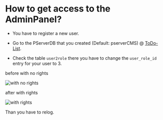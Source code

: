 # How to get access to the AdminPanel?

- You have to register a new user.

- Go to the PServerDB that you created (Default: pserverCMS) @ [ToDo-List](https://github.com/kokspflanze/PServerCMS/blob/master/README.md#generate-the-database).

- Check the table `user2role` there you have to change the `user_role_id` entry for your user to 3.


before with no rights

![with no rights](https://raw.github.com/kokspflanze/pserverCMSFull/master/doc/images/ADMIN-ACCESS-WITHOUT-RIGHTS.png)


after with rights

![with rights](https://raw.github.com/kokspflanze/pserverCMSFull/master/doc/images/ADMIN-ACCESS-WITH-RIGHTS.png)


Than you have to relog.

